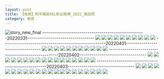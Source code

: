 ```yaml
---
layout: post
title: 【电竞】和平精英PEL职业联赛_2022_第四周
category: 电竞
---
```

![story_new_final](http://rzda7rj3c.hd-bkt.clouddn.com/img/story_new_final_0322.png)
----------------------------------------------------20220331----------------------------------
![](http://rzda7rj3c.hd-bkt.clouddn.com/img/pel-220331-1.png)
![](http://rzda7rj3c.hd-bkt.clouddn.com/img/pel-220331-2.png)
![](http://rzda7rj3c.hd-bkt.clouddn.com/img/pel-220331-3.png)
![](http://rzda7rj3c.hd-bkt.clouddn.com/img/pel-220331-4.png)
![](http://rzda7rj3c.hd-bkt.clouddn.com/img/pel-220331-5.png)
![](http://rzda7rj3c.hd-bkt.clouddn.com/img/pel-220331-6.png)
![](http://rzda7rj3c.hd-bkt.clouddn.com/img/pel-220331-7.png)
![](http://rzda7rj3c.hd-bkt.clouddn.com/img/pel-220331-8.png)
![](http://rzda7rj3c.hd-bkt.clouddn.com/img/pel-220331-10.png)
![](http://rzda7rj3c.hd-bkt.clouddn.com/img/pel-220331-11.png)
----------------------------------------------------20220401----------------------------------
![](http://rzda7rj3c.hd-bkt.clouddn.com/img/pel-220401-1.png)
![](http://rzda7rj3c.hd-bkt.clouddn.com/img/pel-220401-2.png)
![](http://rzda7rj3c.hd-bkt.clouddn.com/img/pel-220401-3.png)
![](http://rzda7rj3c.hd-bkt.clouddn.com/img/pel-220401-4.png)
![](http://rzda7rj3c.hd-bkt.clouddn.com/img/pel-220401-5.png)
![](http://rzda7rj3c.hd-bkt.clouddn.com/img/pel-220401-6.png)
![](http://rzda7rj3c.hd-bkt.clouddn.com/img/pel-220401-7.png)
![](http://rzda7rj3c.hd-bkt.clouddn.com/img/pel-220401-8.png)
![](http://rzda7rj3c.hd-bkt.clouddn.com/img/pel-220401-10.png)
![](http://rzda7rj3c.hd-bkt.clouddn.com/img/pel-220401-11.png)
![](http://rzda7rj3c.hd-bkt.clouddn.com/img/pel-220401-12.png)
----------------------------------------------------20220402----------------------------------
![](http://rzda7rj3c.hd-bkt.clouddn.com/img/pel-220402-new-1.png)
![](http://rzda7rj3c.hd-bkt.clouddn.com/img/pel-220402-new-2.png)
![](http://rzda7rj3c.hd-bkt.clouddn.com/img/pel-220402-new-3.png)
![](http://rzda7rj3c.hd-bkt.clouddn.com/img/pel-220402-new-4.png)
![](http://rzda7rj3c.hd-bkt.clouddn.com/img/pel-220402-new-5.png)
![](http://rzda7rj3c.hd-bkt.clouddn.com/img/pel-220402-new-6.png)
![](http://rzda7rj3c.hd-bkt.clouddn.com/img/pel-220402-new-7.png)
![](http://rzda7rj3c.hd-bkt.clouddn.com/img/pel-220402-new-8.png)
![](http://rzda7rj3c.hd-bkt.clouddn.com/img/pel-220402-new-9.png)
![](http://rzda7rj3c.hd-bkt.clouddn.com/img/pel-220402-new-10.png)
![](http://rzda7rj3c.hd-bkt.clouddn.com/img/pel-220402-new-11.png)
![](http://rzda7rj3c.hd-bkt.clouddn.com/img/pel-220402-new-12.png)
![](http://rzda7rj3c.hd-bkt.clouddn.com/img/pel-220402-new-13.png)
![](http://rzda7rj3c.hd-bkt.clouddn.com/img/pel-220402-new-14.png)
![](http://rzda7rj3c.hd-bkt.clouddn.com/img/pel-220402-new-15.png)
![](http://rzda7rj3c.hd-bkt.clouddn.com/img/pel-220402-new-16.png)
![](http://rzda7rj3c.hd-bkt.clouddn.com/img/pel-220402-new-17.png)
----------------------------------------------------20220403----------------------------------
![](http://rzda7rj3c.hd-bkt.clouddn.com/img/pel-220403-1.png)
![](http://rzda7rj3c.hd-bkt.clouddn.com/img/pel-220403-2.png)
![](http://rzda7rj3c.hd-bkt.clouddn.com/img/pel-220403-3.png)
![](http://rzda7rj3c.hd-bkt.clouddn.com/img/pel-220403-4.png)
![](http://rzda7rj3c.hd-bkt.clouddn.com/img/pel-220403-5.png)
![](http://rzda7rj3c.hd-bkt.clouddn.com/img/pel-220403-6.png)
![](http://rzda7rj3c.hd-bkt.clouddn.com/img/pel-220403-7.png)
![](http://rzda7rj3c.hd-bkt.clouddn.com/img/pel-220403-8.png)
![](http://rzda7rj3c.hd-bkt.clouddn.com/img/pel-220403-10.png)
![](http://rzda7rj3c.hd-bkt.clouddn.com/img/pel-220403-11.png)
![](http://rzda7rj3c.hd-bkt.clouddn.com/img/pel-220403-12.png)
![](http://rzda7rj3c.hd-bkt.clouddn.com/img/pel-220403-13.png)
![](http://rzda7rj3c.hd-bkt.clouddn.com/img/pel-220403-14.png)
![](http://rzda7rj3c.hd-bkt.clouddn.com/img/pel-220403-15.png)
![](http://rzda7rj3c.hd-bkt.clouddn.com/img/pel-220403-16.png)
![](http://rzda7rj3c.hd-bkt.clouddn.com/img/pel-220403-17.png)
![](http://rzda7rj3c.hd-bkt.clouddn.com/img/pel-220403-18.png)
![](http://rzda7rj3c.hd-bkt.clouddn.com/img/pel-220403-19.png)
![](http://rzda7rj3c.hd-bkt.clouddn.com/img/pel-220403-20.png)
![](http://rzda7rj3c.hd-bkt.clouddn.com/img/pel-220403-21.png)
![](http://rzda7rj3c.hd-bkt.clouddn.com/img/pel-220403-22.png)
